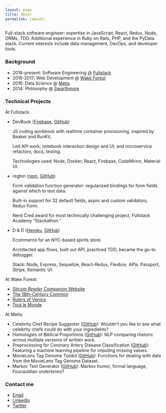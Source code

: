 ```yaml
---
layout: page
title: About
permalink: /about/
---
```


Full-stack software engineer: expertise in JavaScript, React, Redux, Node, ORMs, TDD. Additional experience in Ruby on Rails, PHP, and the PyData stack. Current interests include data management, DevOps, and developer tools.

### Background
- 2018-present: Software Engineering @ [Fullstack](https://www.fullstackacademy.com/)
- 2016-2017: Web Development @ [Wake Forest](https://build.zsr.wfu.edu/)
- 2016: Data Science @ [Metis](https://www.thisismetis.com/)
- 2014: Philosophy @ [Swarthmore](https://www.swarthmore.edu/philosophy)

### Technical Projects
At Fullstack:
- DevBook ([Firebase](https://codesnippets-c9eee.firebaseapp.com/), [GitHub](https://github.com/devbook-live))

   JS coding workbook with realtime container provisioning, inspired by Beaker and RunKit.

   Led API work; notebook interaction design and UI; and microservice refactors, docs, testing.

   Technologies used: Node, Docker, React, Firebase, CodeMirror, Material UI.

- regbin ([npm](http://npm.im/regbin), [GitHub](https://github.com/bellentuck/regbin))

   Form validation function generator: regularized bindings for form fields against which to test data.

   Built-in support for 32 default fields, async and custom validators, Redux Form.

   Nerd Cred award for most technically challenging project, Fullstack Academy “Stackathon.”

- D & D ([Heroku](https://dd-wine.herokuapp.com/), [GitHub](https://github.com/dd-grace-shopper/dd-grace-shopper))

   Ecommerce for an NYC-based spirits store.

   Architected app flows, built out API, practiced TDD, became the go-to debugger.

   Stack: Node, Express, Sequelize, React-Redux, Flexbox; APIs: Passport, Stripe, Semantic UI.

At Wake Forest:
- [*Sitcom Reader* Companion Website](https://build.zsr.wfu.edu/sitcom-reader/)
- [The 18th-Century Common](https://www.18thcenturycommon.org/)
- [Rulers of Venice](http://rulersofvenice.org/)
- [Tout le Monde](https://cloud.lib.wfu.edu/blog/toutlemonde-spring-2017/)

At Metis:
- Celebrity Chef Recipe Suggester ([GitHub](https://github.com/bellentuck/Celebrity-Chef-Recipe-Suggester)): Wouldn't you like to see what celebrity chefs could do with your ingredients?
- Homologies of Biblical Proportions ([GitHub](https://github.com/bellentuck/Homologies-of-Biblical-Proportions)): NLP comparing rhetoric across multiple versions of written work.
- Preprocessing for Coronary Artery Disease Classification ([GitHub](https://github.com/bellentuck/kardiac_kids/tree/master/preprocessing)): Featuring a machine learning pipeline for imputing missing values.
- MovieLens Tag Genome Toolkit ([GitHub](https://github.com/bellentuck/MovieLens-Tag-Genome-toolkit)): Functions for dealing with data from the MovieLens Tag Genome Dataset.
- Markov Text Generator ([GitHub](https://github.com/bellentuck/Markov-Text-Generator)): Markov humor, formal language, Foucauldian undertones?


### Contact me
- [Email](ellentuckben@gmail.com)
- [LinkedIn](linkedin.com/in/bellentuck)
- [Twitter](https://twitter.com/bellentuck)

